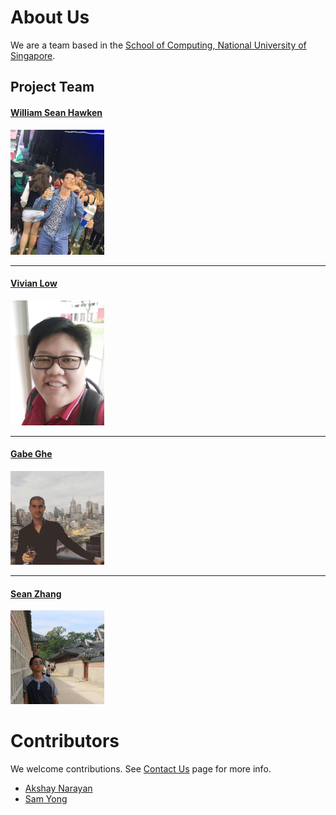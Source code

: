 # About Us

We are a team based in the [School of Computing, National University of Singapore](http://www.comp.nus.edu.sg).

## Project Team

#### [William Sean Hawken](http://github.com/torasian)  <br>
<img src="images/WilliamHawken.jpg" width="150"><br>


-----

#### [Vivian Low](http://github.com/sunset1215)
<img src="images/VivianLow.jpg" width="150"><br>


-----

#### [Gabe Ghe](http://github.com/GabrielGhe) 
<img src="images/GabeGhe.jpg" width="150"><br>


-----

#### [Sean Zhang](http://github.com/puzzledsean)
<img src="images/SeanZhang.jpg" width="150"><br>



# Contributors

We welcome contributions. See [Contact Us](ContactUs.md) page for more info.

* [Akshay Narayan](https://github.com/se-edu/addressbook-level4/pulls?q=is%3Apr+author%3Aokkhoy)
* [Sam Yong](https://github.com/se-edu/addressbook-level4/pulls?q=is%3Apr+author%3Amauris)

